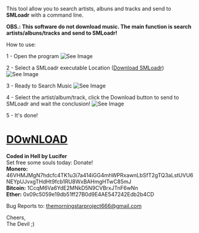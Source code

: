 This tool allow you to search artists, albuns and tracks and send to **SMLoadr** with a command line.  

**OBS.: This software do not download music. The main function is search artists/albuns/tracks and send to SMLoadr!**  

How to use: 

1 - Open the program ![See Image](https://imgur.com/iqxo1yL.png)  

2 - Select a SMLoadr executable Location ([Download SMLoadr](https://git.teknik.io/SMLoadrDev/SMLoadr/releases)) ![See Image](https://imgur.com/uz7mFL7.png)  

3 - Ready to Search Music ![See Image](https://imgur.com/o6ASTbN.png)  

4 - Select the artist/album/track, click the Download button to send to SMLoadr and wait the conclusion! ![See Image](https://imgur.com/F6ej47f.png)  

5 - It's done!  

# [DOwNLOAD](https://github.com/thelucifermorningstar/SMLoadr-AUX/releases) 

**Coded in Hell by Lucifer**  
Set free some souls today: Donate!  
**Monero:** 46VHMJMgN7hdcfc4TK1u3i7a414iGG4mhWPRxawnLbSfT2gTQ3aLstUVU6NEYpUJvxgTHdHt9fcb1RU8WxBAHmgHTwC85mJ  
**Bitcoin:** 1CcqM6Va6YdE2MNkD5N9CVBrxJTnF6wNn  
**Ether:** 0x09c5059e19db51ff27B0d9E4AE547242Edb2b4CD  


Bug Reports to: themorningstarproject666@gmail.com  

Cheers,  
The Devil ;)
